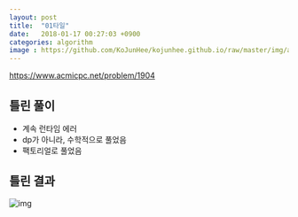 ```yaml
---
layout: post
title:  "01타일"
date:   2018-01-17 00:27:03 +0900
categories: algorithm
image : https://github.com/KoJunHee/kojunhee.github.io/raw/master/img/algorithm.png
---
```


<https://www.acmicpc.net/problem/1904>

## 틀린 풀이

- 계속 런타임 에러
- dp가 아니라, 수학적으로 풀었음
- 팩토리얼로 풀었음
		
## 틀린 결과

![img](https://github.com/KoJunHee/kojunhee.github.io/raw/master/img/tile.png)